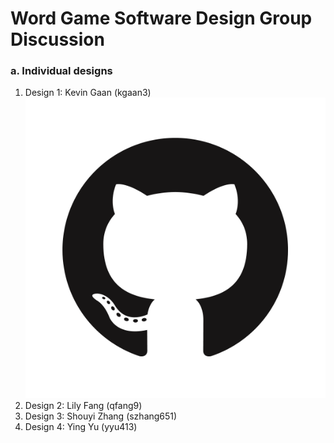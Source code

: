 # Word Game Software Design Group Discussion


### a. Individual designs
1. Design 1: Kevin Gaan (kgaan3)
![image](GitHub-Mark.png)
2. Design 2: Lily Fang (qfang9)
3. Design 3: Shouyi Zhang (szhang651)
4. Design 4: Ying Yu (yyu413)



